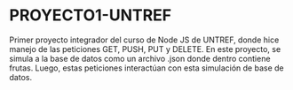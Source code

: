 # PROYECTO1-UNTREF
Primer proyecto integrador del curso de Node JS de UNTREF, donde hice manejo de las peticiones GET, PUSH, PUT y DELETE.
En este proyecto, se simula a la base de datos como un archivo .json donde dentro contiene frutas. Luego, estas peticiones interactúan con esta simulación de base de datos.
